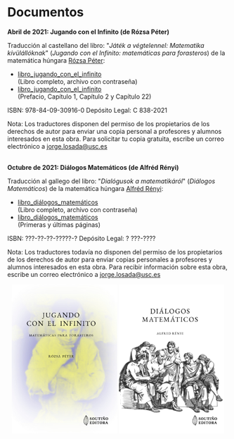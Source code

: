 # Documentos<br/>

**Abril de 2021: Jugando con el Infinito (de Rózsa Péter)**

Traducción al castellano del libro: "_Játék a végtelennel: Matematika kívülállóknak_" (_Jugando con el Infinito: matemáticas para forasteros_) de la matemática húngara [Rózsa Péter](https://es.wikipedia.org/wiki/R%C3%B3zsa_P%C3%A9ter):

- [libro_jugando_con_el_infinito](libro_xogando_co_infinito_protegido.pdf)<br/>(Libro completo, archivo con contraseña)
- [libro_jugando_con_el_infinito](libro_xogando_co_infinito_mostra.pdf)<br/>(Prefacio, Capítulo 1, Capítulo 2 y Capítulo 22)

ISBN: 978-84-09-30916-0
Depósito Legal: C 838-2021

Nota: Los traductores disponen del permiso de los propietarios de los derechos de autor para enviar una copia personal a profesores y alumnos interesados en esta obra. Para solicitar tu copia gratuita, escribe un correo electrónico a jorge.losada@usc.es<br/><br/>


**Octubre de 2021: Diálogos Matemáticos (de Alfréd Rényi)**


Traducción al gallego del libro: "_Dialógusok a matematikáról_" (_Diálogos Matemáticos_) de la matemática húngara [Alfréd Rényi](https://es.wikipedia.org/wiki/Alfr%C3%A9d_R%C3%A9nyi):

- [libro_diálogos_matemáticos](libro_dialogos_matematicos_protected.pdf)<br/>(Libro completo, archivo con contraseña)
- [libro_diálogos_matemáticos](libro_dialogos_matematicos_protected.pdf)<br/>(Primeras y últimas páginas)

ISBN: ???-??-??-?????-?
Depósito Legal: ? ???-????

Nota: Los traductores todavía no disponen del permiso de los propietarios de los derechos de autor para enviar copias personales a profesores y alumnos interesados en esta obra. Para recibir información sobre esta obra, escribe un correo electrónico a jorge.losada@usc.es

<p align="center">
 <img src="libro_xogando_co_infinito_portada.jpg" width="240"  class="center"> <img src="libro_dialogos_matematicos_portada.jpg" width="240"  class="center">
</p>
